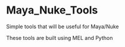 # Maya_Nuke_Tools
Simple tools that will be useful for Maya/Nuke

These tools are built using MEL and Python
